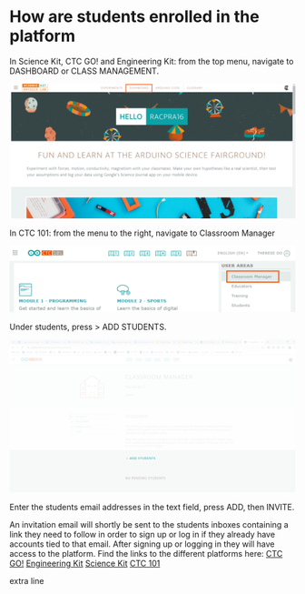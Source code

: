 # How are students enrolled in the platform

In Science Kit, CTC GO! and Engineering Kit: from the top menu, navigate to DASHBOARD or CLASS MANAGEMENT.

![dashboard 1](../../assets/img/Howarestudentsenrolledintheplatform/1.png)

In CTC 101: from the menu to the right, navigate to Classroom Manager

![dashboard 2](../../assets/img/Howarestudentsenrolledintheplatform/2.png)

Under students, press > ADD STUDENTS.

![dashboard 3](../../assets/img/Howarestudentsenrolledintheplatform/3.png)

Enter the students email addresses in the text field, press ADD, then INVITE.

An invitation email will shortly be sent to the students inboxes containing a link they need to follow in order to sign up or log in if they already have accounts tied to that email. After signing up or logging in they will have access to the platform. Find the links to the different platforms here:
[CTC GO!](https://ctc-go.arduino.cc/)
[Engineering Kit](https://create.arduino.cc/edu/courses/course/)
[Science Kit](https://physics-lab.arduino.cc/)
[CTC 101](https://create.arduino.cc/ctc/101/)

extra line
